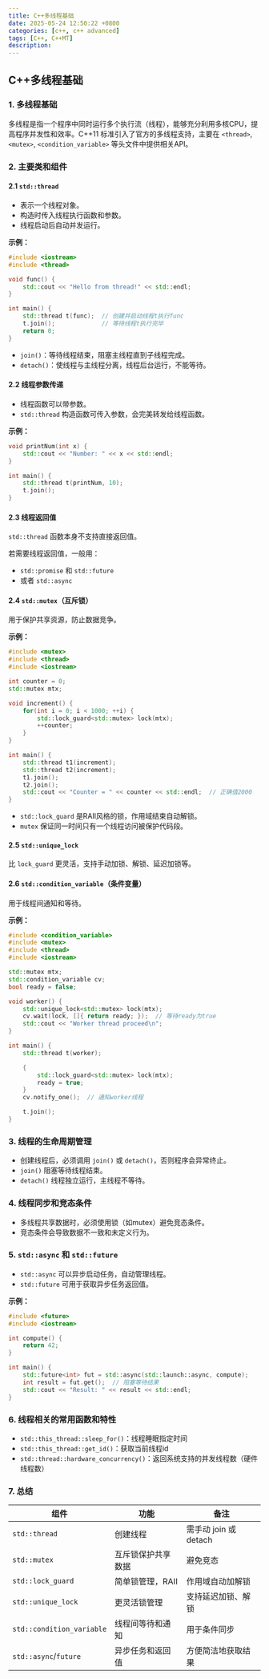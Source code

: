 ```yaml
---
title: C++多线程基础
date: 2025-05-24 12:50:22 +0800
categories: [c++, c++ advanced]
tags: [C++, C++MT]
description: 
---
```

## C++多线程基础

### 1. 多线程基础

多线程是指一个程序中同时运行多个执行流（线程），能够充分利用多核CPU，提高程序并发性和效率。C++11 标准引入了官方的多线程支持，主要在 `<thread>`, `<mutex>`, `<condition_variable>` 等头文件中提供相关API。

### 2. 主要类和组件

#### 2.1 `std::thread`

- 表示一个线程对象。
- 构造时传入线程执行函数和参数。
- 线程启动后自动并发运行。

**示例：**

```cpp
#include <iostream>
#include <thread>

void func() {
    std::cout << "Hello from thread!" << std::endl;
}

int main() {
    std::thread t(func);  // 创建并启动线程t执行func
    t.join();             // 等待线程t执行完毕
    return 0;
}
```

- `join()`：等待线程结束，阻塞主线程直到子线程完成。
- `detach()`：使线程与主线程分离，线程后台运行，不能等待。

#### 2.2 线程参数传递

- 线程函数可以带参数。
- `std::thread` 构造函数可传入参数，会完美转发给线程函数。

**示例：**

```cpp
void printNum(int x) {
    std::cout << "Number: " << x << std::endl;
}

int main() {
    std::thread t(printNum, 10);
    t.join();
}
```

#### 2.3 线程返回值

`std::thread` 函数本身不支持直接返回值。

若需要线程返回值，一般用：

- `std::promise` 和 `std::future`
- 或者 `std::async`

#### 2.4 `std::mutex`（互斥锁）

用于保护共享资源，防止数据竞争。

**示例：**

```cpp
#include <mutex>
#include <thread>
#include <iostream>

int counter = 0;
std::mutex mtx;

void increment() {
    for(int i = 0; i < 1000; ++i) {
        std::lock_guard<std::mutex> lock(mtx);
        ++counter;
    }
}

int main() {
    std::thread t1(increment);
    std::thread t2(increment);
    t1.join();
    t2.join();
    std::cout << "Counter = " << counter << std::endl;  // 正确值2000
}
```

- `std::lock_guard` 是RAII风格的锁，作用域结束自动解锁。
- `mutex` 保证同一时间只有一个线程访问被保护代码段。

#### 2.5 `std::unique_lock`

比 `lock_guard` 更灵活，支持手动加锁、解锁、延迟加锁等。

#### 2.6 `std::condition_variable`（条件变量）

用于线程间通知和等待。

**示例：**

```cpp
#include <condition_variable>
#include <mutex>
#include <thread>
#include <iostream>

std::mutex mtx;
std::condition_variable cv;
bool ready = false;

void worker() {
    std::unique_lock<std::mutex> lock(mtx);
    cv.wait(lock, []{ return ready; });  // 等待ready为true
    std::cout << "Worker thread proceed\n";
}

int main() {
    std::thread t(worker);

    {
        std::lock_guard<std::mutex> lock(mtx);
        ready = true;
    }
    cv.notify_one();  // 通知worker线程

    t.join();
}
```

### 3. 线程的生命周期管理

- 创建线程后，必须调用 `join()` 或 `detach()`，否则程序会异常终止。
- `join()` 阻塞等待线程结束。
- `detach()` 线程独立运行，主线程不等待。

### 4. 线程同步和竞态条件

- 多线程共享数据时，必须使用锁（如mutex）避免竞态条件。
- 竞态条件会导致数据不一致和未定义行为。

### 5. `std::async` 和 `std::future`

- `std::async` 可以异步启动任务，自动管理线程。
- `std::future` 可用于获取异步任务返回值。

**示例：**

```cpp
#include <future>
#include <iostream>

int compute() {
    return 42;
}

int main() {
    std::future<int> fut = std::async(std::launch::async, compute);
    int result = fut.get();  // 阻塞等待结果
    std::cout << "Result: " << result << std::endl;
}
```

### 6. 线程相关的常用函数和特性

- `std::this_thread::sleep_for()`：线程睡眠指定时间
- `std::this_thread::get_id()`：获取当前线程id
- `std::thread::hardware_concurrency()`：返回系统支持的并发线程数（硬件线程数）

### 7. 总结

| 组件                      | 功能               | 备注                  |
| ------------------------- | ------------------ | --------------------- |
| `std::thread`             | 创建线程           | 需手动 join 或 detach |
| `std::mutex`              | 互斥锁保护共享数据 | 避免竞态              |
| `std::lock_guard`         | 简单锁管理，RAII   | 作用域自动加解锁      |
| `std::unique_lock`        | 更灵活锁管理       | 支持延迟加锁、解锁    |
| `std::condition_variable` | 线程间等待和通知   | 用于条件同步          |
| `std::async`/`future`     | 异步任务和返回值   | 方便简洁地获取结果    |

